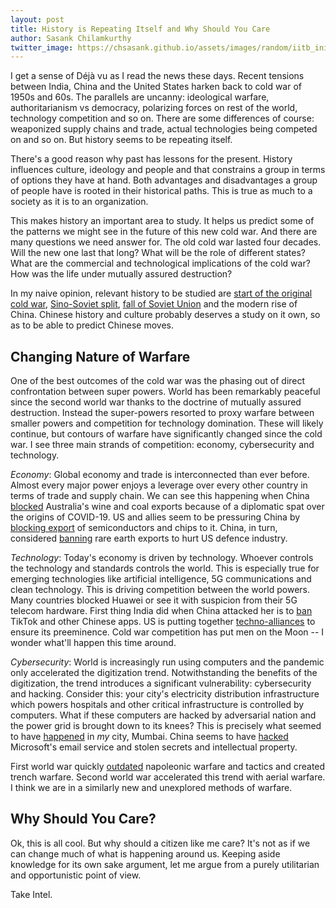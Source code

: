 ```yaml
---
layout: post
title: History is Repeating Itself and Why Should You Care
author: Sasank Chilamkurthy
twitter_image: https://chsasank.github.io/assets/images/random/iitb_initial_days.jpg
---
```


I get a sense of Déjà vu as I read the news these days. Recent tensions between India, China and the United States harken back to cold war of 1950s and 60s. The parallels are uncanny: ideological warfare, authoritarianism vs democracy, polarizing forces on rest of the world, technology competition and so on. There are some differences of course: weaponized supply chains and trade, actual technologies being competed on and so on. But history seems to be repeating itself.

There's a good reason why past has lessons for the present. History influences culture, ideology and people and that constrains a group in terms of options they have at hand. Both advantages and disadvantages a group of people have is rooted in their historical paths. This is true as much to a society as it is to an organization.

This makes history an important area to study. It helps us predict some of the patterns we might see in the future of this new cold war. And there are many questions we need answer for. The old cold war lasted four decades. Will the new one last that long? What will be the role of different states? What are the commercial and technological implications of the cold war? How was the life under mutually assured destruction? 

In my naive opinion, relevant history to be studied are [start of the original cold war](https://en.wikipedia.org/wiki/Cold_War_(1947%E2%80%931953)), [Sino-Soviet split](https://en.wikipedia.org/wiki/Sino-Soviet_split), [fall of Soviet Union](https://en.wikipedia.org/wiki/Dissolution_of_the_Soviet_Union) and the modern rise of China. Chinese history and culture probably deserves a study on it own, so as to be able to predict Chinese moves.

## Changing Nature of Warfare

One of the best outcomes of the cold war was the phasing out of direct confrontation between super powers. World has been remarkably peaceful since the second world war thanks to the doctrine of mutually assured destruction. Instead the super-powers resorted to proxy warfare between smaller powers and competition for technology domination. These will likely continue, but contours of warfare have significantly changed since the cold war. I see three main strands of competition: economy, cybersecurity and technology. 

*Economy*: Global economy and trade is interconnected than ever before. Almost every major power enjoys a leverage over every other country in terms of trade and supply chain. We can see this happening when China [blocked](https://www.ft.com/content/9ed5f582-423d-41c4-ba23-0441f7dee165) Australia's wine and coal exports because of a diplomatic spat over the origins of COVID-19. US and allies seem to be pressuring China by [blocking export](https://www.ft.com/content/6bdc2df6-04c0-4f10-b5b4-9169e3d1a536) of semiconductors and chips to it. China, in turn, considered [banning](https://www.ft.com/content/d3ed83f4-19bc-4d16-b510-415749c032c1) rare earth exports to hurt US defence industry.

*Technology*: Today's economy is driven by technology. Whoever controls the technology and standards controls the world. This is especially true for emerging technologies like artificial intelligence, 5G communications and clean technology. This is driving competition between the world powers. Many countries blocked Huawei or see it with suspicion from their 5G telecom hardware. First thing India did when China attacked her is to [ban](https://www.ft.com/content/08e15c26-48e0-4540-a040-1a8782e84f2e) TikTok and other Chinese apps. US is putting together [techno-alliances](https://www.hindustantimes.com/opinion/embracing-techno-alliances-of-the-future-101615382128995.html) to ensure its preeminence. Cold war competition has put men on the Moon -- I wonder what'll happen this time around.

*Cybersecurity*: World is increasingly run using computers and the pandemic only accelerated the digitization trend. Notwithstanding the benefits of the digitization, the trend introduces a significant vulnerability: cybersecurity and hacking. Consider this: your city's electricity distribution infrastructure which powers hospitals and other critical infrastructure is controlled by computers. What if these computers are hacked by adversarial nation and the power grid is brought down to its knees? This is precisely what seemed to have [happened](https://www.nytimes.com/2021/02/28/us/politics/china-india-hacking-electricity.html) in *my* city, Mumbai. China seems to have [hacked](https://www.nytimes.com/2021/03/06/technology/microsoft-hack-china.html) Microsoft's email service and stolen secrets and intellectual property.


First world war quickly [outdated](https://en.wikipedia.org/wiki/Technology_during_World_War_I) napoleonic warfare and tactics and created trench warfare. Second world war accelerated this trend with aerial warfare. I think we are in a similarly new and unexplored methods of warfare.

## Why Should You Care?

Ok, this is all cool. But why should a citizen like me care? It's not as if we can change much of what is happening around us. Keeping aside knowledge for its own sake argument, let me argue from a purely utilitarian and opportunistic point of view.

Take Intel.

